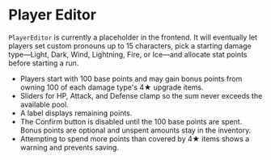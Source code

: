 # Player Editor

`PlayerEditor` is currently a placeholder in the frontend. It will eventually
let players set custom pronouns up to 15 characters, pick a starting damage
type—Light, Dark, Wind, Lightning, Fire, or Ice—and allocate stat points before
starting a run.

- Players start with 100 base points and may gain bonus points from owning 100 of each damage type's 4★ upgrade items.
- Sliders for HP, Attack, and Defense clamp so the sum never exceeds the available pool.
- A label displays remaining points.
- The Confirm button is disabled until the 100 base points are spent. Bonus points are optional and unspent amounts stay in the inventory.
- Attempting to spend more points than covered by 4★ items shows a warning and prevents saving.
